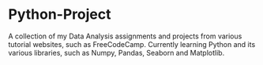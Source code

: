 # Python-Project

A collection of my Data Analysis assignments and projects from various tutorial websites, such as FreeCodeCamp. Currently learning Python and its various libraries, such as Numpy, Pandas, Seaborn and Matplotlib.
